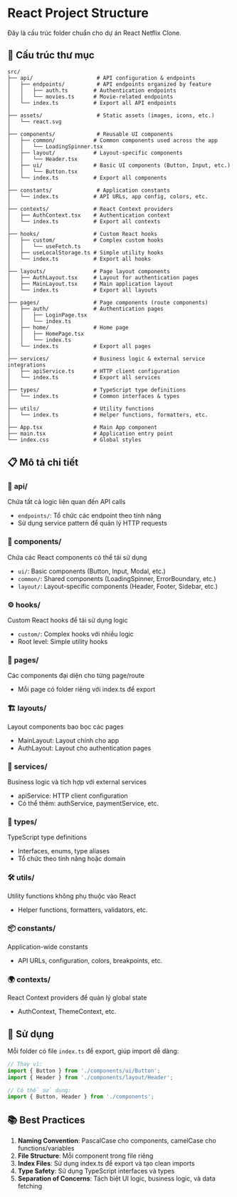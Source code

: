 # React Project Structure

Đây là cấu trúc folder chuẩn cho dự án React Netflix Clone.

## 📁 Cấu trúc thư mục

```
src/
├── api/                    # API configuration & endpoints
│   ├── endpoints/          # API endpoints organized by feature
│   │   ├── auth.ts        # Authentication endpoints
│   │   └── movies.ts      # Movie-related endpoints
│   └── index.ts           # Export all API endpoints
│
├── assets/                 # Static assets (images, icons, etc.)
│   └── react.svg
│
├── components/             # Reusable UI components
│   ├── common/            # Common components used across the app
│   │   └── LoadingSpinner.tsx
│   ├── layout/            # Layout-specific components
│   │   └── Header.tsx
│   ├── ui/                # Basic UI components (Button, Input, etc.)
│   │   └── Button.tsx
│   └── index.ts           # Export all components
│
├── constants/              # Application constants
│   └── index.ts           # API URLs, app config, colors, etc.
│
├── contexts/              # React Context providers
│   ├── AuthContext.tsx    # Authentication context
│   └── index.ts           # Export all contexts
│
├── hooks/                 # Custom React hooks
│   ├── custom/            # Complex custom hooks
│   │   └── useFetch.ts
│   ├── useLocalStorage.ts # Simple utility hooks
│   └── index.ts           # Export all hooks
│
├── layouts/               # Page layout components
│   ├── AuthLayout.tsx     # Layout for authentication pages
│   ├── MainLayout.tsx     # Main application layout
│   └── index.ts           # Export all layouts
│
├── pages/                 # Page components (route components)
│   ├── auth/              # Authentication pages
│   │   ├── LoginPage.tsx
│   │   └── index.ts
│   ├── home/              # Home page
│   │   ├── HomePage.tsx
│   │   └── index.ts
│   └── index.ts           # Export all pages
│
├── services/              # Business logic & external service integrations
│   ├── apiService.ts      # HTTP client configuration
│   └── index.ts           # Export all services
│
├── types/                 # TypeScript type definitions
│   └── index.ts           # Common interfaces & types
│
├── utils/                 # Utility functions
│   └── index.ts           # Helper functions, formatters, etc.
│
├── App.tsx                # Main App component
├── main.tsx               # Application entry point
└── index.css              # Global styles
```

## 📋 Mô tả chi tiết

### 🔧 **api/**
Chứa tất cả logic liên quan đến API calls
- `endpoints/`: Tổ chức các endpoint theo tính năng
- Sử dụng service pattern để quản lý HTTP requests

### 🎨 **components/**
Chứa các React components có thể tái sử dụng
- `ui/`: Basic components (Button, Input, Modal, etc.)
- `common/`: Shared components (LoadingSpinner, ErrorBoundary, etc.)
- `layout/`: Layout-specific components (Header, Footer, Sidebar, etc.)

### ⚙️ **hooks/**
Custom React hooks để tái sử dụng logic
- `custom/`: Complex hooks với nhiều logic
- Root level: Simple utility hooks

### 📄 **pages/**
Các components đại diện cho từng page/route
- Mỗi page có folder riêng với index.ts để export

### 🏗️ **layouts/**
Layout components bao bọc các pages
- MainLayout: Layout chính cho app
- AuthLayout: Layout cho authentication pages

### 🔧 **services/**
Business logic và tích hợp với external services
- apiService: HTTP client configuration
- Có thể thêm: authService, paymentService, etc.

### 📝 **types/**
TypeScript type definitions
- Interfaces, enums, type aliases
- Tổ chức theo tính năng hoặc domain

### 🛠️ **utils/**
Utility functions không phụ thuộc vào React
- Helper functions, formatters, validators, etc.

### 📦 **constants/**
Application-wide constants
- API URLs, configuration, colors, breakpoints, etc.

### 🌍 **contexts/**
React Context providers để quản lý global state
- AuthContext, ThemeContext, etc.

## 🚀 Sử dụng

Mỗi folder có file `index.ts` để export, giúp import dễ dàng:

```typescript
// Thay vì:
import { Button } from './components/ui/Button';
import { Header } from './components/layout/Header';

// Có thể sử dụng:
import { Button, Header } from './components';
```

## 📚 Best Practices

1. **Naming Convention**: PascalCase cho components, camelCase cho functions/variables
2. **File Structure**: Mỗi component trong file riêng
3. **Index Files**: Sử dụng index.ts để export và tạo clean imports
4. **Type Safety**: Sử dụng TypeScript interfaces và types
5. **Separation of Concerns**: Tách biệt UI logic, business logic, và data fetching
